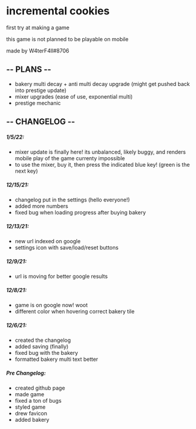 # incremental cookies

first try at making a game

this game is not planned to be playable on mobile

made by W4terF4ll#8706

## -- PLANS --

- bakery multi decay + anti multi decay upgrade (might get pushed back into prestige update)
- mixer upgrades (ease of use, exponential multi)
- prestige mechanic

 ## -- CHANGELOG --
 
##### 1/5/22:
- mixer update is finally here! its unbalanced, likely buggy, and renders mobile play of the game currenty impossible
- to use the mixer, buy it, then press the indicated blue key! (green is the next key)

##### 12/15/21:
- changelog put in the settings (hello everyone!)
- added more numbers
- fixed bug when loading progress after buying bakery

##### 12/13/21:
- new url indexed on google
- settings icon with save/load/reset buttons

##### 12/9/21:
- url is moving for better google results

##### 12/8/21:
- game is on google now! woot
- different color when hovering correct bakery tile

##### 12/6/21: 
- created the changelog 
- added saving (finally) 
- fixed bug with the bakery 
- formatted bakery multi text better

##### Pre Changelog:
- created github page
- made game
- fixed a ton of bugs
- styled game
- drew favicon
- added bakery
